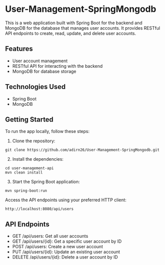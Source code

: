 # User-Management-SpringMongodb
This is a web application built with Spring Boot for the backend and MongoDB for the database that manages user accounts. It provides RESTful API endpoints to create, read, update, and delete user accounts.

## Features
- User account management
- RESTful API for interacting with the backend
- MongoDB for database storage
## Technologies Used
- Spring Boot
- MongoDB

## Getting Started
To run the app locally, follow these steps:  

1. Clone the repository:
```
git clone https://github.com/adirn26/User-Management-SpringMongodb.git
```
2. Install the dependencies:
```
cd user-management-api
mvn clean install
```
3. Start the Spring Boot application:
```
mvn spring-boot:run
```
Access the API endpoints using your preferred HTTP client:
```
http://localhost:8080/api/users
```
## API Endpoints
- GET /api/users: Get all user accounts
- GET /api/users/{id}: Get a specific user account by ID
- POST /api/users: Create a new user account
- PUT /api/users/{id}: Update an existing user account
- DELETE /api/users/{id}: Delete a user account by ID

